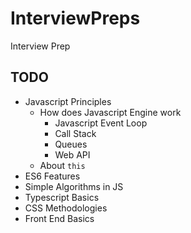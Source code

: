 # InterviewPreps
Interview Prep

## TODO
- Javascript Principles
  - How does Javascript Engine work
    - Javascript Event Loop
    - Call Stack
    - Queues
    - Web API
  - About `this`
- ES6 Features
- Simple Algorithms in JS
- Typescript Basics
- CSS Methodologies
- Front End Basics
